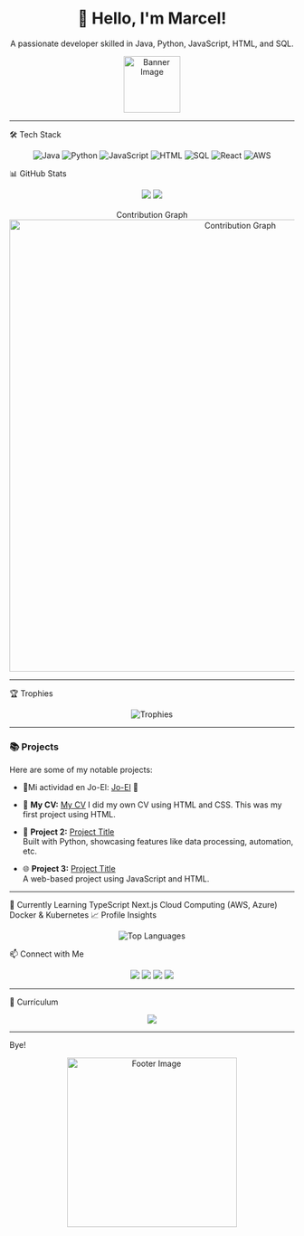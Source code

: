 <h1 align="center">👋 Hello, I'm Marcel!</h1> <p align="center"> A passionate developer skilled in Java, Python, JavaScript, HTML, and SQL. </p> <div align="center"> <img src="https://i.gifer.com/45RT.gif" alt="Banner Image" width="100px"> </div>

---

🛠️ Tech Stack
<p align="center"> <img src="https://img.shields.io/badge/Java-ED8B00?style=for-the-badge&logo=java&logoColor=white" alt="Java"> <img src="https://img.shields.io/badge/Python-3776AB?style=for-the-badge&logo=python&logoColor=white" alt="Python"> <img src="https://img.shields.io/badge/JavaScript-F7DF1E?style=for-the-badge&logo=javascript&logoColor=black" alt="JavaScript"> <img src="https://img.shields.io/badge/HTML5-E34F26?style=for-the-badge&logo=html5&logoColor=white" alt="HTML"> <img src="https://img.shields.io/badge/SQL-4479A1?style=for-the-badge&logo=postgresql&logoColor=white" alt="SQL"> <img src="https://img.shields.io/badge/React-61DAFB?style=for-the-badge&logo=react&logoColor=black" alt="React"> <img src="https://img.shields.io/badge/AWS-232F3E?style=for-the-badge&logo=amazon-aws&logoColor=white" alt="AWS"> </p>

📊 GitHub Stats
<div align="center"> 
  <img src="https://github-readme-stats.vercel.app/api?username=marcelfsaperas&show_icons=true&theme=radical" style="max-width: 45%; height: auto;"> 
  <img src="https://github-readme-streak-stats.herokuapp.com/?user=marcelfsaperas&theme=radical" style="max-width: 45%; height: auto;"> 
</div> 
<br>
<div align="center"> 
  Contribution Graph<br>  
  <img src="https://github-readme-activity-graph.vercel.app/graph?username=marcelfsaperas&theme=radical" alt="Contribution Graph" width="800px"> 
</div>

---

🏆 Trophies
<p align="center"> <img src="https://github-profile-trophy.vercel.app/?username=marcelfsaperas&theme=radical&margin-w=15" alt="Trophies"> </p>

---

### 📚 **Projects**
Here are some of my notable projects:

- 🚀Mi actividad en Jo-El: [Jo-El](https://jo-el.es/user/marcelfs) 🚀

- 📝 **My CV:** [My CV](https://github.com/marcelfsaperas/CV_MarcelFeliu) 
  I did my own CV using HTML and CSS. This was my first project using HTML.

- 🐍 **Project 2:** [Project Title](https://github.com/yourusername/project2)  
  Built with Python, showcasing features like data processing, automation, etc.

- 🌐 **Project 3:** [Project Title](https://github.com/yourusername/project3)  
  A web-based project using JavaScript and HTML.

---

🌱 Currently Learning
TypeScript
Next.js
Cloud Computing (AWS, Azure)
Docker & Kubernetes
📈 Profile Insights
<p align="center"> <img src="https://github-readme-stats.vercel.app/api/top-langs/?username=marcelfsaperas&layout=compact&theme=radical" alt="Top Languages"> </p>
📫 Connect with Me
<p align="center"> <a href="mailto:marcel@example.com"><img src="https://img.shields.io/badge/Email-D14836?style=for-the-badge&logo=gmail&logoColor=white"></a> <a href="https://www.linkedin.com/in/marcelfsaperas/"><img src="https://img.shields.io/badge/LinkedIn-0A66C2?style=for-the-badge&logo=linkedin&logoColor=white"></a> <a href="https://twitter.com/marcelfsaperas"><img src="https://img.shields.io/badge/Twitter-1DA1F2?style=for-the-badge&logo=twitter&logoColor=white"></a> <a href="https://github.com/marcelfsaperas"><img src="https://img.shields.io/badge/GitHub-181717?style=for-the-badge&logo=github&logoColor=white"></a> </p>

---

📝 Currículum
<p align="center"> <a href="https://yourwebsite.com/cv.pdf"><img src="https://img.shields.io/badge/Download%20CV-4285F4?style=for-the-badge&logo=googledrive&logoColor=white"></a> </p>

---

Bye!

<div align="center"> <img src="https://i.gifer.com/5Q0v.gif" alt="Footer Image" width="300px"> </div>
